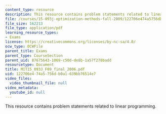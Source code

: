 ```yaml
---
content_type: resource
description: This resource contains problem statements related to linear programming.
file: /courses/15-093j-optimization-methods-fall-2009/122706e474a5756db0a1639bb76514e7_MIT15_093J_F09_final_2006.pdf
file_size: 162213
file_type: application/pdf
learning_resource_types:
- Exams
license: https://creativecommons.org/licenses/by-nc-sa/4.0/
ocw_type: OCWFile
parent_title: Exams
parent_type: CourseSection
parent_uid: 87675643-1069-c50d-de8b-1a57f278badd
resourcetype: Document
title: MIT15_093J_F09_final_2006.pdf
uid: 122706e4-74a5-756d-b0a1-639bb76514e7
video_files:
  video_thumbnail_file: null
video_metadata:
  youtube_id: null
---
```

This resource contains problem statements related to linear programming.